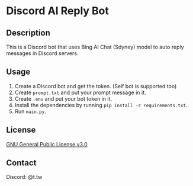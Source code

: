 # Discord AI Reply Bot

## Description

This is a Discord bot that uses Bing AI Chat (Sdyney) model to auto reply messages in Discord servers.

## Usage

1. Create a Discord bot and get the token. (Self bot is supported too)
2. Create `prompt.txt` and put your prompt message in it.
3. Create `.env` and put your bot token in it.
4. Install the dependencies by running `pip install -r requirements.txt`.
4. Run `main.py`.

## License

[GNU General Public License v3.0](LICENSE)

## Contact

Discord: @t.tw
